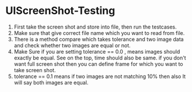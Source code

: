 # UIScreenShot-Testing

1.   First take the screen shot and store into file, then run the testcases.
2.   Make sure that give correct file name which you want to read from file.
3.   There is a method compare which takes tolerance and two image data and check whether two
     images are equal or not.
4.   Make Sure if you are setting tolerance == 0.0 , means images should exactly be equal.
     See on the top, time should also be same.
     if you don't want full screen shot then you can define frame for which you want to take screen shot.
5.   tolerance == 0.1  means if two images are not matching 10% then also It will say both images are equal. 
